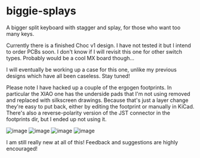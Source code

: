 # biggie-splays
A bigger split keyboard with stagger and splay, for those who want too many keys.

Currently there is a finished Choc v1 design. I have not tested it but I intend to order PCBs soon. I don't know if I will revisit this one for other switch types. Probably would be a cool MX board though...

I will eventually be working up a case for this one, unlike my previous designs which have all been caseless. Stay tuned!

Please note I have hacked up a couple of the ergogen footprints. In particular the XIAO one has the underside pads that I'm not using removed and replaced with silkscreen drawings. Because that's just a layer change they're easy to put back, either by editing the footprint or manually in KiCad. There's also a reverse-polarity version of the JST connector in the footprints dir, but I ended up not using it.

![image](https://github.com/user-attachments/assets/85858a60-1d87-4988-b81d-2b8d1e53d099)
![image](https://github.com/user-attachments/assets/10e41f1b-9a6a-4e2a-86b5-e44f28d6081a)
![image](https://github.com/user-attachments/assets/2ca3b8cb-c8c2-42f4-aaee-62f068873e13)
![image](https://github.com/user-attachments/assets/eb73e35c-0a6a-41a7-ab67-c3e4afe7ec40)

I am still really new at all of this! Feedback and suggestions are highly encouraged!

